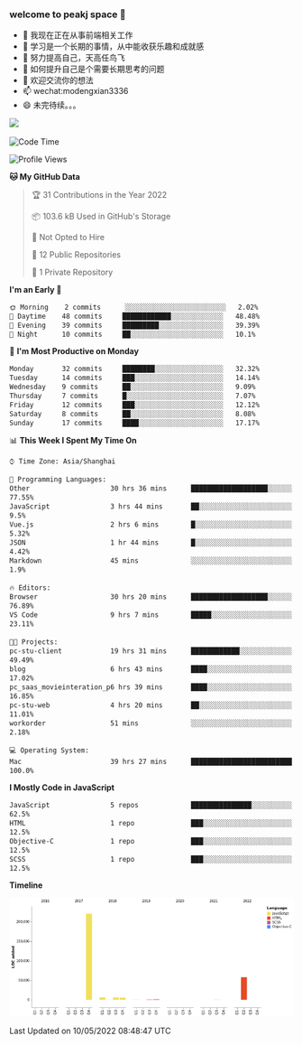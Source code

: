 ### welcome to peakj space 👋



- 🔭 我现在正在从事前端相关工作
- 🌱 学习是一个长期的事情，从中能收获乐趣和成就感
- 👯 努力提高自己，天高任鸟飞
- 🤔 如何提升自己是个需要长期思考的问题
- 💬 欢迎交流你的想法
- 📫 wechat:modengxian3336
- 😄 未完待续。。。

![](https://s2.ax1x.com/2019/06/28/ZKxc4J.jpg)

<!--START_SECTION:waka-->
![Code Time](http://img.shields.io/badge/Code%20Time-1%2C189%20hrs%201%20min-blue)

![Profile Views](http://img.shields.io/badge/Profile%20Views-12-blue)

**🐱 My GitHub Data** 

> 🏆 31 Contributions in the Year 2022
 > 
> 📦 103.6 kB Used in GitHub's Storage 
 > 
> 🚫 Not Opted to Hire
 > 
> 📜 12 Public Repositories 
 > 
> 🔑 1 Private Repository 
 > 
**I'm an Early 🐤** 

```text
🌞 Morning    2 commits      ░░░░░░░░░░░░░░░░░░░░░░░░░   2.02% 
🌆 Daytime    48 commits     ████████████░░░░░░░░░░░░░   48.48% 
🌃 Evening    39 commits     █████████░░░░░░░░░░░░░░░░   39.39% 
🌙 Night      10 commits     ██░░░░░░░░░░░░░░░░░░░░░░░   10.1%

```
📅 **I'm Most Productive on Monday** 

```text
Monday       32 commits     ████████░░░░░░░░░░░░░░░░░   32.32% 
Tuesday      14 commits     ███░░░░░░░░░░░░░░░░░░░░░░   14.14% 
Wednesday    9 commits      ██░░░░░░░░░░░░░░░░░░░░░░░   9.09% 
Thursday     7 commits      █░░░░░░░░░░░░░░░░░░░░░░░░   7.07% 
Friday       12 commits     ███░░░░░░░░░░░░░░░░░░░░░░   12.12% 
Saturday     8 commits      ██░░░░░░░░░░░░░░░░░░░░░░░   8.08% 
Sunday       17 commits     ████░░░░░░░░░░░░░░░░░░░░░   17.17%

```


📊 **This Week I Spent My Time On** 

```text
⌚︎ Time Zone: Asia/Shanghai

💬 Programming Languages: 
Other                    30 hrs 36 mins      ███████████████████░░░░░░   77.55% 
JavaScript               3 hrs 44 mins       ██░░░░░░░░░░░░░░░░░░░░░░░   9.5% 
Vue.js                   2 hrs 6 mins        █░░░░░░░░░░░░░░░░░░░░░░░░   5.32% 
JSON                     1 hr 44 mins        █░░░░░░░░░░░░░░░░░░░░░░░░   4.42% 
Markdown                 45 mins             ░░░░░░░░░░░░░░░░░░░░░░░░░   1.9%

🔥 Editors: 
Browser                  30 hrs 20 mins      ███████████████████░░░░░░   76.89% 
VS Code                  9 hrs 7 mins        █████░░░░░░░░░░░░░░░░░░░░   23.11%

🐱‍💻 Projects: 
pc-stu-client            19 hrs 31 mins      ████████████░░░░░░░░░░░░░   49.49% 
blog                     6 hrs 43 mins       ████░░░░░░░░░░░░░░░░░░░░░   17.02% 
pc_saas_movieinteration_p6 hrs 39 mins       ████░░░░░░░░░░░░░░░░░░░░░   16.85% 
pc-stu-web               4 hrs 20 mins       ██░░░░░░░░░░░░░░░░░░░░░░░   11.01% 
workorder                51 mins             ░░░░░░░░░░░░░░░░░░░░░░░░░   2.18%

💻 Operating System: 
Mac                      39 hrs 27 mins      █████████████████████████   100.0%

```

**I Mostly Code in JavaScript** 

```text
JavaScript               5 repos             ███████████████░░░░░░░░░░   62.5% 
HTML                     1 repo              ███░░░░░░░░░░░░░░░░░░░░░░   12.5% 
Objective-C              1 repo              ███░░░░░░░░░░░░░░░░░░░░░░   12.5% 
SCSS                     1 repo              ███░░░░░░░░░░░░░░░░░░░░░░   12.5%

```


**Timeline**

![Chart not found](https://raw.githubusercontent.com/PeakJ/PeakJ/master/charts/bar_graph.png) 


 Last Updated on 10/05/2022 08:48:47 UTC
<!--END_SECTION:waka-->
